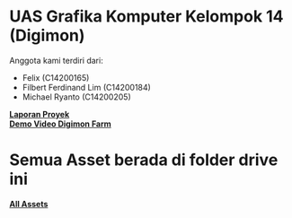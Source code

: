# UAS Grafika Komputer Kelompok 14 (Digimon)
Anggota kami terdiri dari:
- Felix (C14200165)
- Filbert Ferdinand Lim (C14200184)
- Michael Ryanto (C14200205)

**[Laporan Proyek](https://docs.google.com/document/d/1e19bZcoy_X5geIBJyDx2PxGUBYqZfyqgrpCmHXFGkkQ/edit?usp=sharing)**
<br>
**[Demo Video Digimon Farm](https://drive.google.com/file/d/1KPFPuDRCaijRsam9iBh9efi4KJS_pJc9/view?usp=sharing)**
<br>
# Semua Asset berada di folder drive ini
**[All Assets](https://drive.google.com/drive/folders/1Z3nLlnSrs94krvl9uZcIjog4h0jxoU-w?usp=sharing)**
